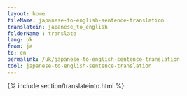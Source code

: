 ```yaml
---
layout: home
fileName: japanese-to-english-sentence-translation
translatein: japanese_to_english
folderName : translate
lang: uk
from: ja
to: en
permalink: /uk/japanese-to-english-sentence-translation
tool: japanese-to-english-sentence-translation
---
```

{% include section/translateinto.html %}